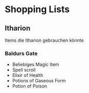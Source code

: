 # Shopping Lists

## Itharion

Items die Itharion gebrauchen könnte

### Baldurs Gate

- Beliebiges Magic Item
- Spell scroll
- Elixir of Health
- Potions of Gaseous Form
- Potion of Poison
